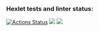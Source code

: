 ### Hexlet tests and linter status:
[![Actions Status](https://github.com/pasadem/frontend-project-lvl2/workflows/hexlet-check/badge.svg)](https://github.com/pasadem/frontend-project-lvl2/actions)
<a href="https://codeclimate.com/github/pasadem/frontend-project-lvl2/maintainability"><img src="https://api.codeclimate.com/v1/badges/32fdf9842c5fc4ef0f4c/maintainability" /></a>
<a href="https://codeclimate.com/github/pasadem/frontend-project-lvl2/test_coverage"><img src="https://api.codeclimate.com/v1/badges/32fdf9842c5fc4ef0f4c/test_coverage" /></a>

